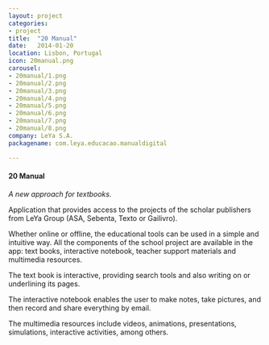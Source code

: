 ```yaml
---
layout: project
categories:
- project
title:  "20 Manual"
date:   2014-01-20
location: Lisbon, Portugal
icon: 20manual.png
carousel:
- 20manual/1.png
- 20manual/2.png
- 20manual/3.png
- 20manual/4.png
- 20manual/5.png
- 20manual/6.png
- 20manual/7.png
- 20manual/8.png
company: LeYa S.A.
packagename: com.leya.educacao.manualdigital

---
```

#### 20 Manual

*A new approach for textbooks.*

Application that provides access to the projects of the scholar publishers from LeYa Group
(ASA, Sebenta, Texto or Gailivro).  

Whether online or offline, the educational tools can be used in a simple and intuitive way.
All the components of the school project are available in the app: text books, interactive
notebook, teacher support materials and multimedia resources.  

The text book is interactive, providing search tools and also writing on or underlining its
pages.  

The interactive notebook enables the user to make notes, take pictures, and then record
and share everything by email.  

The multimedia resources include videos, animations, presentations, simulations,
interactive activities, among others.
